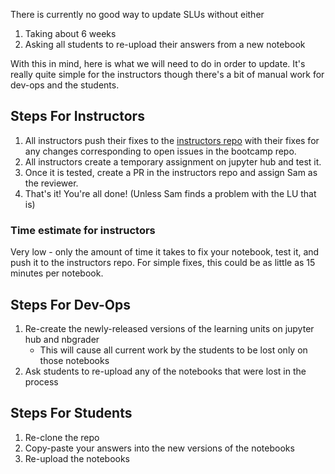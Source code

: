 There is currently no good way to update SLUs without either

1. Taking about 6 weeks
1. Asking all students to re-upload their answers from a new notebook

With this in mind, here is what we will need to do in order to update. It's really quite simple for the instructors though there's a bit of manual work for dev-ops and the students.

## Steps For Instructors

1. All instructors push their fixes to the [instructors repo](https://github.com/LDSSA/batch2-bootcamp-instructors) with their fixes for any changes corresponding to open issues in the bootcamp repo.
1. All instructors create a temporary assignment on jupyter hub and test it.
1. Once it is tested, create a PR in the instructors repo and assign Sam as the reviewer.
1. That's it! You're all done! (Unless Sam finds a problem with the LU that is)

### Time estimate for instructors

Very low - only the amount of time it takes to fix your notebook, test it, and push it to the instructors repo. For simple fixes, this could be as little as 15 minutes per notebook.

## Steps For Dev-Ops

1. Re-create the newly-released versions of the learning units on jupyter hub and nbgrader
    - This will cause all current work by the students to be lost only on those notebooks
1. Ask students to re-upload any of the notebooks that were lost in the process

## Steps For Students

1. Re-clone the repo
1. Copy-paste your answers into the new versions of the notebooks
1. Re-upload the notebooks


